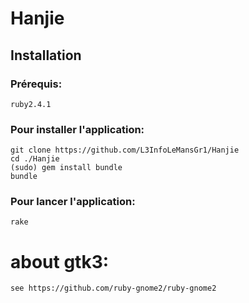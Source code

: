 # Hanjie

## Installation

### Prérequis:

	ruby2.4.1

### Pour installer l'application:

	git clone https://github.com/L3InfoLeMansGr1/Hanjie
	cd ./Hanjie
	(sudo) gem install bundle
	bundle

### Pour lancer l'application:

	rake


# about gtk3:

	see https://github.com/ruby-gnome2/ruby-gnome2
